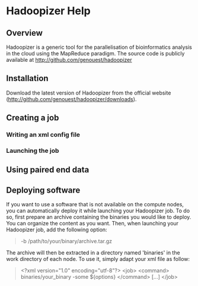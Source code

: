 Hadoopizer Help
===============

Overview
--------

Hadoopizer is a generic tool for the parallelisation of bioinformatics analysis in the cloud using the MapReduce paradigm.
The source code is publicly available at http://github.com/genouest/hadoopizer

Installation
------------

Download the latest version of Hadoopizer from the official website (http://github.com/genouest/hadoopizer/downloads).

Creating a job
--------------

### Writing an xml config file



### Launching the job


Using paired end data
----------------------

Deploying software
------------------

If you want to use a software that is not available on the compute nodes, you can automatically deploy it while launching your Hadoopizer job.
To do so, first prepare an archive containing the binaries  you would like to deploy. You can organize the content as you want.
Then, when launching your Hadoopizer job, add the following option:

> -b /path/to/your/binary/archive.tar.gz

The archive will then be extracted in a directory named 'binaries' in the work directory of each node. To use it, simply adapt your xml file as follow:

> &lt;?xml version="1.0" encoding="utf-8"?&gt;
> &lt;job&gt;
>     &lt;command&gt;
>         binaries/your_binary -some ${options}
>     &lt;/command&gt;
> [...]
> &lt;/job&gt;

